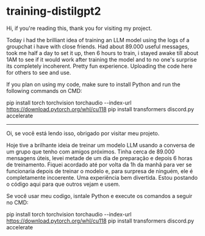 # training-distilgpt2
Hi, if you're reading this, thank you for visiting my project.

Today i had the brilliant idea of training an LLM model using the logs of a groupchat i have with close friends. Had about 89.000 useful messages, took me half a day to set it up, then 6 hours to train, i stayed awake till about 1AM to see if it would work after training the model and to no one's surprise its completely incoherent. Pretty fun experience. Uploading the code here for others to see and use.

If you plan on using my code, make sure to install Python and run the following commands on CMD:

pip install torch torchvision torchaudio --index-url https://download.pytorch.org/whl/cu118
pip install transformers discord.py accelerate

-------------------------------------------------------------------------------------------------------------------------------------------------------------------------

Oi, se você está lendo isso, obrigado por visitar meu projeto.

Hoje tive a brilhante ideia de treinar um modelo LLM usando a conversa de um grupo que tenho com amigos próximos. Tinha cerca de 89.000 mensagens úteis, levei metade de um dia de preparação e depois 6 horas de treinamento. Fiquei acordado até por volta da 1h da manhã para ver se funcionaria depois de treinar o modelo e, para surpresa de ninguém, ele é completamente incoerente. Uma experiência bem divertida. Estou postando o código aqui para que outros vejam e usem.

Se você usar meu codigo, isntale Python e execute os comandos a seguir no CMD:

pip install torch torchvision torchaudio --index-url https://download.pytorch.org/whl/cu118
pip install transformers discord.py accelerate
